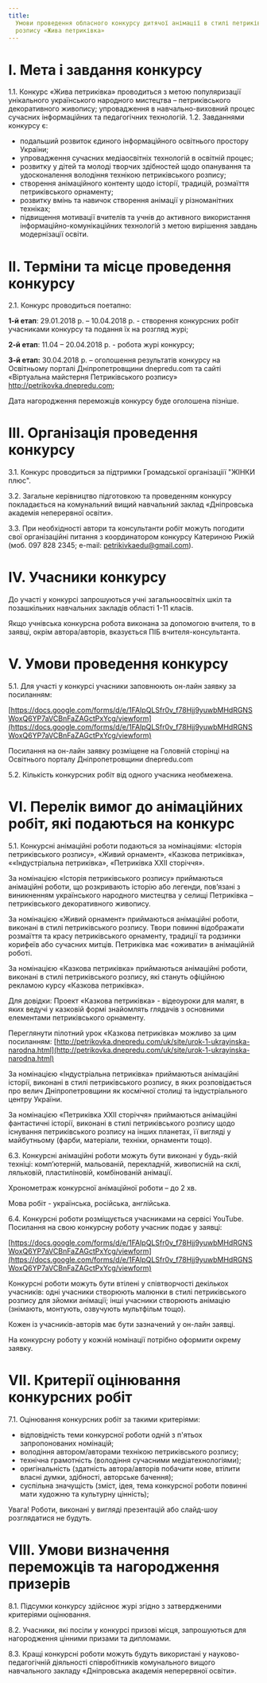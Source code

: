 ```yaml
---
title:
  Умови проведення обласного конкурсу дитячої анімації в стилі петриківського
  розпису «Жива петриківка»
---
```


# І. Мета і завдання конкурсу

1.1. Конкурс «Жива петриківка» проводиться з метою популяризації унікального українського народного мистецтва – петриківського декоративного живопису; упровадження в навчально-виховний процес сучасних інформаційних та педагогічних технологій.
1.2. Завданнями конкурсу є:

- подальший розвиток єдиного інформаційного освітнього простору України;
- упровадження сучасних медіаосвітніх технологій в освітній процес;
- розвитку у дітей та молоді творчих здібностей щодо опанування та удосконалення володіння технікою петриківського розпису;
- створення анімаційного контенту щодо історії, традицій, розмаїття петриківського орнаменту;
- розвитку вмінь та навичок створення анімації у різноманітних техніках;
- підвищення мотивації вчителів та учнів до активного використання інформаційно-комунікаційних технологій з метою вирішення завдань модернізації освіти.

# ІІ. Терміни та місце проведення конкурсу

2.1. Конкурс проводиться поетапно:

**1-й етап**: 29.01.2018 р. – 10.04.2018 р. - створення конкурсних робіт учасниками конкурсу та подання їх на розгляд журі;

**2-й етап**: 11.04 – 20.04.2018 р. - робота журі конкурсу;

**3-й етап:** 30.04.2018 р. – оголошення результатів конкурсу на Освітньому порталі Дніпропетровщини dnepredu.com та сайті «Віртуальна майстерня Петриківського розпису» http://petrikovka.dnepredu.com;

Дата нагородження переможців конкурсу буде оголошена пізніше.

# ІІІ. Організація проведення конкурсу

3.1. Конкурс проводиться за підтримки Громадської організаціії "ЖІНКИ плюс".

3.2. Загальне керівництво підготовкою та проведенням конкурсу покладається на комунальний вищий навчальний заклад «Дніпровська академія неперервної освіти».

3.3. При необхідності автори та консультанти робіт можуть погодити свої організаційні питання з координатором конкурсу Катериною Рижій (моб. 097 828 2345; e-mail: petrikivkaedu@gmail.com).

# ІV. Учасники конкурсу

До участі у конкурсі запрошуються учні загальноосвітніх шкіл та позашкільних навчальних закладів області 1-11 класів.

Якщо учнівська конкурсна робота виконана за допомогою вчителя, то в заявці, окрім автора/авторів, вказується ПІБ вчителя-консультанта.

# V. Умови проведення конкурсу

5.1. Для участі у конкурсі учасники заповнюють он-лайн заявку за посиланням:

[https://docs.google.com/forms/d/e/1FAIpQLSfr0v_f78Hjj9yuwbMHdRGNSWoxQ6YP7aVCBnFaZAGctPxYcg/viewform](https://docs.google.com/forms/d/e/1FAIpQLSfr0v_f78Hjj9yuwbMHdRGNSWoxQ6YP7aVCBnFaZAGctPxYcg/viewform)

Посилання на он-лайн заявку розміщене на Головній сторінці на Освітнього порталу Дніпропетровщини dnepredu.com

5.2. Кількість конкурсних робіт від одного учасника необмежена.

# VI. Перелік вимог до анімаційних робіт, які подаються на конкурс

5.1. Конкурсні анімаційні роботи подаються за номінаціями: «Історія петриківського розпису», «Живий орнамент», «Казкова петриківка», ««Індустріальна петриківка», «Петриківка XXІІ сторіччя».

За номінацією «Історія петриківського розпису» приймаються анімаційні роботи, що розкривають історію або легенди, пов’язані з виникненням українського народного мистецтва у селищі Петриківка – петриківського декоративного живопису.

За номінацією «Живий орнамент» приймаються анімаційні роботи, виконані в стилі петриківського розпису. Твори повинні відображати розмаїття та красу петриківського орнаменту, традиції та родзинки корифеїв або сучасних митців. Петриківка має «оживати» в анімаційній роботі.

За номінацією «Казкова петриківка» приймаються анімаційні роботи, виконані в стилі петриківського розпису, які стануть офіційною рекламою курсу «Казкова петриківка».

Для довідки: Проект «Казкова петриківка» - відеоуроки для малят, в яких ведучі у казковій формі знайомлять глядачів з основними елементами петриківського орнаменту.

Переглянути пілотний урок «Казкова петриківка» можливо за цим посиланням:
[http://petrikovka.dnepredu.com/uk/site/urok-1-ukrayinska-narodna.html](http://petrikovka.dnepredu.com/uk/site/urok-1-ukrayinska-narodna.html)

За номінацією «Індустріальна петриківка» приймаються анімаційні історії, виконані в стилі петриківського розпису, в яких розповідається про велич Дніпропетровщини як космічної столиці та індустріального центру України.

За номінацією «Петриківка XXІІ сторіччя» приймаються анімаційні фантастичні історії, виконані в стилі петриківського розпису щодо існування петриківського розпису на інших планетах, її вигляді у майбутньому (фарби, матеріали, техніки, орнаменти тощо).

6.3. Конкурсні анімаційні роботи можуть бути виконані у будь-якій техніці: комп’ютерній, мальованій, перекладній, живописній на склі, ляльковій, пластиліновій, комбінованій анімації.

Хронометраж конкурсної анімаційної роботи – до 2 хв.

Мова робіт - українська, російська, англійська.

6.4. Конкурсні роботи розміщується учасниками на сервісі YouTube. Посилання на свою конкурсну роботу учасник подає у заявці:

[https://docs.google.com/forms/d/e/1FAIpQLSfr0v_f78Hjj9yuwbMHdRGNSWoxQ6YP7aVCBnFaZAGctPxYcg/viewform](https://docs.google.com/forms/d/e/1FAIpQLSfr0v_f78Hjj9yuwbMHdRGNSWoxQ6YP7aVCBnFaZAGctPxYcg/viewform)

Конкурсні роботи можуть бути втілені у співтворчості декількох учасників: одні учасники створюють малюнки в стилі петриківського розпису для зйомки анімації; інші учасники створюють анімацію (знімають, монтують, озвучують мультфільм тощо).

Кожен із учасників-авторів має бути зазначений у он-лайн заявці.

На конкурсну роботу у кожній номінації потрібно оформити окрему заявку.

# VІІ. Критерії оцінювання конкурсних робіт

7.1. Оцінювання конкурсних робіт за такими критеріями:

- відповідність теми конкурсної роботи одній з п'ятьох запропонованих номінацій;
- володіння автором/авторами технікою петриківського розпису;
- технічна грамотність (володіння сучасними медіатехнологіями);
- оригінальність (здатність автора/авторів побачити нове, втілити власні думки, здібності, авторське бачення);
- суспільна значущість (зміст, ідея, тема конкурсної роботи повинні мати художню та культурну цінність);

Увага! Роботи, виконані у вигляді презентацій або слайд-шоу розглядатися не будуть.

# VІІІ. Умови визначення переможців та нагородження призерів

8.1. Підсумки конкурсу здійснює журі згідно з затвердженими критеріями оцінювання.

8.2. Учасники, які посіли у конкурсі призові місця, запрошуються для нагородження цінними призами та дипломами.

8.3. Кращі конкурсні роботи можуть будуть використані у науково-педагогічній діяльності співробітників комунального вищого навчального закладу «Дніпровська академія неперервної освіти».
